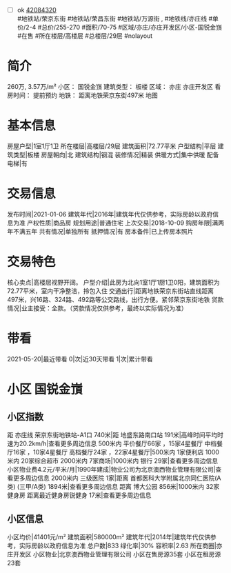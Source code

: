 - [ ] ok [42084320](https://bj.5i5j.com/ershoufang/42084320.html)  
 #地铁站/荣京东街 #地铁站/荣昌东街 #地铁站/万源街 ,  #地铁线/亦庄线
#单价/2-4 #总价/255-270 #面积/70-75   #区域/亦庄/亦庄开发区/小区-国锐金嵿 #在售 #所在楼层/高楼层 #总楼层/29层 #nolayout 
# 简介 
 260万,  3.57万/m² 
小区： 国锐金嵿
建筑类型： 板楼
区域： 亦庄 亦庄开发区
看房时间： 提前预约
地铁： 距离地铁荣京东街497米 地图
# 基本信息 
 房屋户型|1室1厅1卫
所在楼层|高楼层/29层
建筑面积|72.77平米
户型结构|平层
建筑类型|板楼
房屋朝向|北
建筑结构|钢混
装修情况|精装
供暖方式|集中供暖
配备电梯|有
# 交易信息 
 发布时间|2021-01-06
建筑年代|2016年|建筑年代仅供参考，实际房龄以政府信息为准
产权性质|商品房
规划用途|普通住宅
上次交易|2018-10-09
购房年限|满两年不满五年
共有情况|单独所有
抵押情况|有
房本备件|已上传房本照片
# 交易特色 
 核心卖点|高楼层视野开阔。
户型介绍|此房为北向1室1厅1厨1卫0阳，建筑面积为72.77平米，室内干净整洁，拎包入住
交通出行|距离地铁荣京东街站直线距离497米，兴16路、324路、492路等公交路线，出行方便。紧邻荣京东街地铁
贷款情况|业主接受：全款。（贷款情况仅供参考，最终以实际情况为准）
# 带看 
 2021-05-20|最近带看	 0|次|近30天带看	 1|次|累计带看
# 小区 国锐金嵿
## 小区指数 
 距 亦庄线 荣京东街地铁站-A1口 740米|距 地盛东路南口站 191米|高峰时间平均时速为20.2km/h|查看更多周边信息
500米内 平价餐厅66家 ，15家4星餐厅
中档餐厅16家 ，10家4星餐厅
高档餐厅24家 ，22家4星餐厅|500米内 1家便利店
1000米内 20家综合超市
2000米内 7家商场|1000米内 银行 29家|查看更多周边信息
小区物业费4.2元/平米/月|1990年建成|物业公司为北京澳西物业管理有限公司|查看更多周边信息
2000米内 三级医院 1家|距离 首都医科大学附属北京同仁医院(A类) (三甲/A类) 1894米|查看更多周边信息
距离 博大公园 856米|1000米内 32家 健身房
距离最近健身房锐健身 17米|查看更多周边信息
## 小区信息 
 小区均价|41401元/m²
建筑面积|580000m²
建筑年代|2014年|建筑年代仅供参考，实际房龄以政府信息为准
总户数|833
绿化率|30%
容积率|2.63
所在商圈|亦庄开发区
小区物业|北京澳西物业管理有限公司
小区在售房源35套
小区在租房源23套

